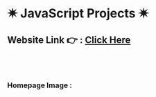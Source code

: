 #  ✷ JavaScript Projects ✷

<h2>Website Link &#128073; : <a href="https://java-script-projects-chi.vercel.app/">Click Here</a></h2>

<br/>
<br/>

<h3>Homepage Image : </h3>
<img src="" />
